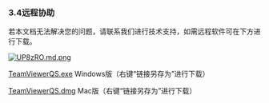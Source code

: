 ### 3.4远程协助

若本文档无法解决您的问题，请联系我们进行技术支持，如需远程软件可在下方进行下载。

[![UP8zRO.md.png](https://s1.ax1x.com/2020/07/06/UP8zRO.md.png)](https://imgchr.com/i/UP8zRO)

<a href="https://static.highcoding.cn/TeamViewerQS.exe" download="Roborobo_Teacher.exe" target="_blank">TeamViewerQS.exe</a>    Windows版（右键“链接另存为”进行下载）

<a href="https://static.highcoding.cn/TeamViewerQS.dmg" download="Roborobo_Teacher.exe" target="_blank">TeamViewerQS.dmg</a>    Mac版（右键“链接另存为”进行下载）
